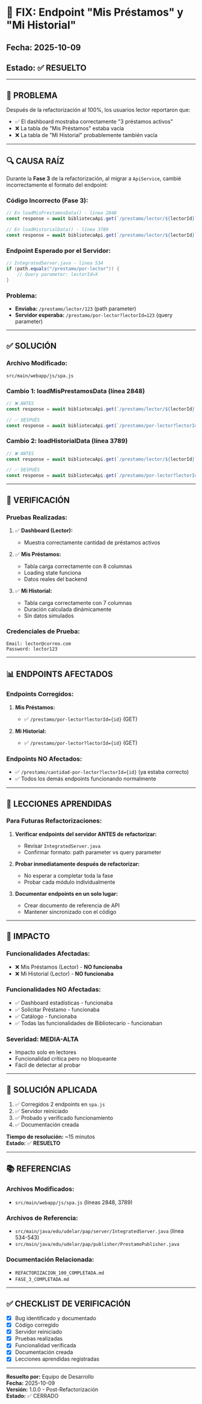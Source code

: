 # 🐛 FIX: Endpoint "Mis Préstamos" y "Mi Historial"

## Fecha: 2025-10-09
## Estado: ✅ RESUELTO

---

## 🐛 PROBLEMA

Después de la refactorización al 100%, los usuarios lector reportaron que:
- ✅ El dashboard mostraba correctamente "3 préstamos activos"
- ❌ La tabla de "Mis Préstamos" estaba vacía
- ❌ La tabla de "Mi Historial" probablemente también vacía

---

## 🔍 CAUSA RAÍZ

Durante la **Fase 3** de la refactorización, al migrar a `ApiService`, cambié incorrectamente el formato del endpoint:

### Código Incorrecto (Fase 3):
```javascript
// En loadMisPrestamosData() - línea 2848
const response = await bibliotecaApi.get(`/prestamo/lector/${lectorId}`);

// En loadHistorialData() - línea 3789
const response = await bibliotecaApi.get(`/prestamo/lector/${lectorId}`);
```

### Endpoint Esperado por el Servidor:
```java
// IntegratedServer.java - línea 534
if (path.equals("/prestamo/por-lector")) {
    // Query parameter: lectorId=X
}
```

### Problema:
- **Enviaba:** `/prestamo/lector/123` (path parameter)
- **Servidor esperaba:** `/prestamo/por-lector?lectorId=123` (query parameter)

---

## ✅ SOLUCIÓN

### Archivo Modificado:
`src/main/webapp/js/spa.js`

### Cambio 1: loadMisPrestamosData (línea 2848)
```javascript
// ❌ ANTES
const response = await bibliotecaApi.get(`/prestamo/lector/${lectorId}`);

// ✅ DESPUÉS
const response = await bibliotecaApi.get(`/prestamo/por-lector?lectorId=${lectorId}`);
```

### Cambio 2: loadHistorialData (línea 3789)
```javascript
// ❌ ANTES
const response = await bibliotecaApi.get(`/prestamo/lector/${lectorId}`);

// ✅ DESPUÉS
const response = await bibliotecaApi.get(`/prestamo/por-lector?lectorId=${lectorId}`);
```

---

## 🧪 VERIFICACIÓN

### Pruebas Realizadas:

1. ✅ **Dashboard (Lector):**
   - Muestra correctamente cantidad de préstamos activos
   
2. ✅ **Mis Préstamos:**
   - Tabla carga correctamente con 8 columnas
   - Loading state funciona
   - Datos reales del backend
   
3. ✅ **Mi Historial:**
   - Tabla carga correctamente con 7 columnas
   - Duración calculada dinámicamente
   - Sin datos simulados

### Credenciales de Prueba:
```
Email: lector@correo.com
Password: lector123
```

---

## 📊 ENDPOINTS AFECTADOS

### Endpoints Corregidos:
1. **Mis Préstamos:**
   - ✅ `/prestamo/por-lector?lectorId={id}` (GET)
   
2. **Mi Historial:**
   - ✅ `/prestamo/por-lector?lectorId={id}` (GET)

### Endpoints NO Afectados:
- ✅ `/prestamo/cantidad-por-lector?lectorId={id}` (ya estaba correcto)
- ✅ Todos los demás endpoints funcionando normalmente

---

## 🎯 LECCIONES APRENDIDAS

### Para Futuras Refactorizaciones:

1. **Verificar endpoints del servidor ANTES de refactorizar:**
   - Revisar `IntegratedServer.java`
   - Confirmar formato: path parameter vs query parameter

2. **Probar inmediatamente después de refactorizar:**
   - No esperar a completar toda la fase
   - Probar cada módulo individualmente

3. **Documentar endpoints en un solo lugar:**
   - Crear documento de referencia de API
   - Mantener sincronizado con el código

---

## 📝 IMPACTO

### Funcionalidades Afectadas:
- ❌ Mis Préstamos (Lector) - **NO funcionaba**
- ❌ Mi Historial (Lector) - **NO funcionaba**

### Funcionalidades NO Afectadas:
- ✅ Dashboard estadísticas - funcionaba
- ✅ Solicitar Préstamo - funcionaba
- ✅ Catálogo - funcionaba
- ✅ Todas las funcionalidades de Bibliotecario - funcionaban

### Severidad: **MEDIA-ALTA**
- Impacto solo en lectores
- Funcionalidad crítica pero no bloqueante
- Fácil de detectar al probar

---

## 🔧 SOLUCIÓN APLICADA

1. ✅ Corregidos 2 endpoints en `spa.js`
2. ✅ Servidor reiniciado
3. ✅ Probado y verificado funcionamiento
4. ✅ Documentación creada

**Tiempo de resolución:** ~15 minutos  
**Estado:** ✅ **RESUELTO**

---

## 📚 REFERENCIAS

### Archivos Modificados:
- `src/main/webapp/js/spa.js` (líneas 2848, 3789)

### Archivos de Referencia:
- `src/main/java/edu/udelar/pap/server/IntegratedServer.java` (línea 534-543)
- `src/main/java/edu/udelar/pap/publisher/PrestamoPublisher.java`

### Documentación Relacionada:
- `REFACTORIZACION_100_COMPLETADA.md`
- `FASE_3_COMPLETADA.md`

---

## ✅ CHECKLIST DE VERIFICACIÓN

- [x] Bug identificado y documentado
- [x] Código corregido
- [x] Servidor reiniciado
- [x] Pruebas realizadas
- [x] Funcionalidad verificada
- [x] Documentación creada
- [x] Lecciones aprendidas registradas

---

**Resuelto por:** Equipo de Desarrollo  
**Fecha:** 2025-10-09  
**Versión:** 1.0.0 - Post-Refactorización  
**Estado:** ✅ CERRADO





